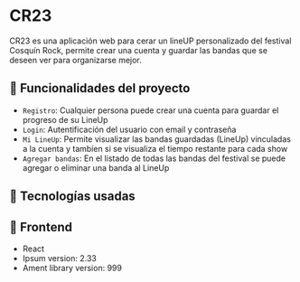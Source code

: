 # CR23

CR23 es una aplicación web para cerar un lineUP personalizado del festival Cosquín Rock, permite crear una cuenta y 
guardar las bandas que se deseen ver para organizarse mejor.
## :hammer: Funcionalidades del proyecto
- `Registro`: Cualquier persona puede crear una cuenta para guardar el progreso de su LineUp
- `Login`: Autentificación del usuario con email y contraseña
- `Mi LineUp`: Permite visualizar las bandas guardadas (LineUp) vinculadas a la cuenta y tambíen si se visualiza el tiempo restante para cada show
- `Agregar bandas`: En el listado de todas las bandas del festival se puede agregar o eliminar una banda al LineUp 


## :hammer: Tecnologías usadas
## :hammer: Frontend
* React
* Ipsum version: 2.33
* Ament library version: 999